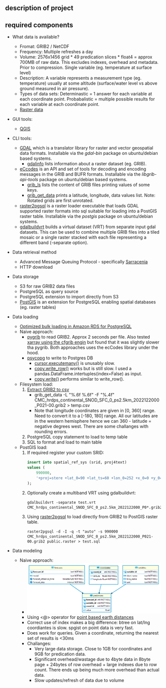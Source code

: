 ## description of project

## required components
* What data is available?
    * Fromat: GRIB2 / NetCDF
    * Frequency: Multiple refreshes a day
    * Volume: 2576x1456 grid * 49 predication slices * float4 = approx 700MB of raw data. This excludes indexes, overhead and metadata. Prior to compression. Single variable (eg. temperature at surface level)
    * Description: A variable represents a measurement type (eg. temperature) usually at some altitude (surface/water level vs above ground measured in air pressure).
    * Types of data sets: Determinastic = 1 answer for each variable at each coordinate point. Probabalistic = multiple possible results for each variable at each coordinate point.
    * [Raster data](https://datacarpentry.org/organization-geospatial//01-intro-raster-data/index.html)

* GUI tools:
    * [QGIS](https://eccc-msc.github.io/open-data/usage/tutorial_raw-data_QGIS_en/)

* CLI tools:
    * [GDAL](https://gdal.org/index.html) which is a translator library for raster and vector geospatial data formats. Installable via the *gdal-bin* package on ubuntu/debian based systems.
        * [gdalinfo](https://gdal.org/programs/gdalinfo.html#gdalinfo) lists information about a raster dataset (eg. GRIB).
    * [eCcodes](https://confluence.ecmwf.int/display/ECC/What+is+ecCodes) is an API and set of tools for decoding and encoding messages in the GRIB and BUFR formats. Installable via the *libgrib-api-tools* package on ubuntu/debian based systems.
        * [grib_ls](https://confluence.ecmwf.int/display/ECC/grib_ls) lists the content of GRIB files printing values of some keys.
        * [grib_get_data](https://confluence.ecmwf.int/display/ECC/grib_get_data) prints a latitude, longitude, data values list. Note: Rotated grids are first unrotated.
    * [raster2pgsql](https://postgis.net/docs/using_raster_dataman.html) is a raster loader executable that loads GDAL supported raster formats into sql suitable for loading into a PostGIS raster table. Installable via the *postgis* package on ubuntu/debian systems.
    * [gdalbuildvrt](https://gdal.org/programs/gdalbuildvrt.html) builds a virtual dataset (VRT) from separate input gdal datasets. This can be used to combine multiple GRIB files into a tiled mosaic or a single raster stacked with each file representing a different band (-separate option).

* Data retrieval method
    * Advanced Message Queuing Protocol - specifically [Sarracenia](https://metpx.github.io/sarracenia/)
    * HTTP download

* Data storage
    * S3 for raw GRIB2 data files
    * PostgreSQL as query source
    * PostgreSQL extension to import directly from S3
    * [PostGIS](https://postgis.net/) is an extension for PostgreSQL enabling spatial databases (eg. raster tables)

* Data loading
    * [Optimized bulk loading in Amazon RDS for PostgreSQL](https://aws.amazon.com/blogs/database/optimized-bulk-loading-in-amazon-rds-for-postgresql/)
    * Naive approach:
        * [pygrib](https://jswhit.github.io/pygrib/) to read GRIB2. Approx 2 seconds per file.
        Also tested [xarray using the cfgrib engin](https://docs.xarray.dev/en/stable/examples/ERA5-GRIB-example.html) but found that it was slightly slower tha pygrib. Both approaches uses the ecCodes library under the hood.
        * [psycopg](https://www.psycopg.org/psycopg3/docs/index.html) to write to Postgres DB
            * [cursor.executemany()](https://www.psycopg.org/psycopg3/docs/api/cursors.html#psycopg.Cursor.executemany) is unusably slow.
            * [copy.write_row()](https://www.psycopg.org/psycopg3/docs/api/copy.html#psycopg.Copy.write_row) works but is still slow. I used a pandas.DataFrame.intertuples(index=False) as input.
            * [copy.write()](https://www.psycopg.org/psycopg3/docs/api/copy.html#psycopg.Copy.write) performs similar to write_row().
    * Filesystem load:
        1. [Extract GRIB2 to csv](https://confluence.ecmwf.int/display/CKB/How+to+convert+GRIB+to+CSV)
            * grib_get_data -L "%.6f %.6f" -F "%.4f" CMC_hrdps_continental_SNOD_SFC_0_ps2.5km_2022122000_P021-00.grib2 > temp.csv
            * Note that longitude coordinates are given in [0, 360] range. Need to convert it to a [-180, 180] range. All our latitudes are in the western hemisphere hence we can 360 - latitude = negative degrees west. There are some challanges with rounding errors.
        2. PostgreSQL copy statement to load to temp table
        3. SQL to format and load to main table
    * PostGIS load:
        1. If required register your custom SRID:
            ```sql
            insert into spatial_ref_sys (srid, proj4text)
            values (
                990000,
                '+proj=stere +lat_0=90 +lat_ts=60 +lon_0=252 +x_0=0 +y_0=0 +R=6371229 +units=m +no_defs'
            );
            ```
        2. Optionally create a multiband VRT using gdalbuildvrt:
            ```shell
            gdalbuildvrt -separate test.vrt CMC_hrdps_continental_SNOD_SFC_0_ps2.5km_2022122000_P0*.grib2
            ```
        3. Using [raster2pgsql](https://postgis.net/docs/using_raster_dataman.html) to load directly from GRIB2 to PostGIS raster table.
            ```shell
            raster2pgsql -d -I -q -t "auto" -s 990000 CMC_hrdps_continental_SNOD_SFC_0_ps2.5km_2022122000_P021-00.grib2 public.raster > test.sql
            ```

* Data modeling
   * Naive approach:
        * ![ERD](/images/ERD.png)
        * Using <@> operator for [point based earth distances](https://www.postgresql.org/docs/current/earthdistance.html)
        * Correct use of index makes a big difference: btree on lat/lng coordiantes is slow. spgist on point data is very fast.
        * Does work for queries. Given a coordinate, returning the nearest set of results is <30ms
        * Challanges:
            * Very large data storage. Close to 1GB for coordinates and 9GB for predication data.
            * Significant overhead/wastage due to 4byte data in 8byte page + 24bytes of row overhead + large indexes due to row count. There ends up being much more overhead than actual data.
            * Slow updates/refresh of data due to volume